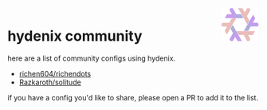 <img align="right" width="75px" alt="NixOS" src="https://github.com/HyDE-Project/HyDE/blob/master/Source/assets/nixos.png?raw=true"/>

# hydenix community

here are a list of community configs using hydenix.

- [richen604/richendots](https://github.com/richen604/richendots)
- [Razkaroth/solitude](https://github.com/Razkaroth/solitude)

if you have a config you'd like to share, please open a PR to add it to the list.
